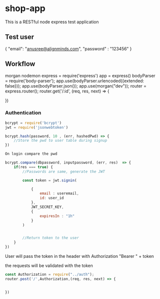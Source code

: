 # shop-app
This is a RESTful node express test application


## Test user 

 {
    "email": "anusree@alignminds.com",
    "password" : "123456"
 }

 ## Workflow

 morgan
nodemon
express = require('express')
app = express()
bodyParser = require('body-parser');
app.use(bodyParser.urlencoded({extended: false}));
app.use(bodyParser.json());
app.use(morgan("dev"));
router = express.router();
router.get('/:id', (req, res, next) => {

})

### Authentication

```javascript
bcrypt = require('bcrypt')
jwt = require('jsonwebtoken')

bcrypt.hash(password, 10 , (err, hashedPwd) => {
	//Store the pwd to user table during signup
})

On login compare the pwd

bcrypt.compare(dbpassword, inputpassword, (err, res)  => {
	if(res === true) {
		//Passwords are same, generate the JWT

		const token = jwt.signin(

			{
				email : useremail,
				id: user_id
			},
			JWT_SECRET_KEY,
			{
				expiresIn : "1h"
			}
		)


		//Return token to the user
	}
})
```
User will pass the token in the header with 
Authorization "Bearer " + token

the requests will be validated with the token 

```javascript
const Authorization = require("../auth");
router.post('/',Authorization,(req, res, next) => {
	

})
```